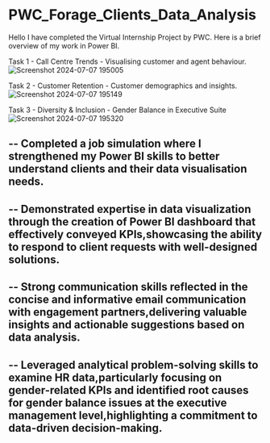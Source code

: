 # PWC_Forage_Clients_Data_Analysis
Hello I have completed the Virtual Internship Project by PWC. Here is a brief overview of my work in Power BI.

Task 1 - Call Centre Trends - Visualising customer and agent behaviour.
![Screenshot 2024-07-07 195005](https://github.com/Shivtosh705/PWC_Forage_Clients_Data_Analysis/assets/117893149/90955424-abf7-469d-bb81-430d099d2614)

Task 2 - Customer Retention - Customer demographics and insights.
![Screenshot 2024-07-07 195149](https://github.com/Shivtosh705/PWC_Forage_Clients_Data_Analysis/assets/117893149/fba251a9-0982-4ef7-8bcc-c7578ae93cdd)

Task 3 - Diversity & Inclusion - Gender Balance in Executive Suite
![Screenshot 2024-07-07 195320](https://github.com/Shivtosh705/PWC_Forage_Clients_Data_Analysis/assets/117893149/ee7dfa2a-3617-45da-9d2c-610fb60abcb7)

-- Completed a job simulation where I strengthened my Power BI skills to better understand clients and their data visualisation needs.
-
-- Demonstrated expertise in data visualization through the creation of Power BI dashboard that effectively conveyed KPIs,showcasing the ability to respond to client requests with well-designed solutions.
-
-- Strong communication skills reflected in the concise and informative email communication with engagement partners,delivering valuable insights and actionable suggestions based on data analysis.
-
-- Leveraged analytical problem-solving skills to examine HR data,particularly focusing on gender-related KPIs and identified root causes for gender balance issues at the executive management level,highlighting a commitment to data-driven decision-making.
-
